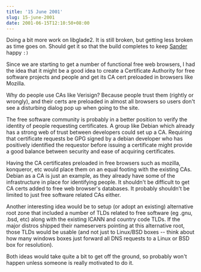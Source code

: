 ```yaml
---
title: '15 June 2001'
slug: 15-june-2001
date: 2001-06-15T12:10:50+08:00
---
```


Doing a bit more work on libglade2. It is still broken,
but getting less broken as time goes on. Should get it so
that the build completes to keep
[Sander](http://www.advogato.org/person/Sander/)
happy `:)`

Since we are starting to get a number of functional free
web browsers, I had the idea that it might be a good idea to
create a Certificate Authority for free software projects
and people and get its CA cert preloaded in browsers like
Mozilla.

Why do people use CAs like Verisign? Because people
trust them (rightly or wrongly), and their certs are
preloaded in almost all browsers so users don\'t see a
disturbing dialog pop up when going to the site.

The free software community is probably in a better
position to verify the identity of people requesting
certificates. A group like Debian which already has a
strong web of trust between developers could set up a CA.
Requiring that certificate requests be GPG signed by a
debian developer who has positively identified the requestor
before issuing a certificate might provide a good balance
between security and ease of acquiring certificates.

Having the CA certificates preloaded in free browsers
such as mozilla, konqueror, etc would place them on an equal
footing with the existing CAs. Debian as a CA is just an
example, as they already have some of the infrastructure in
place for identifying people. It shouldn\'t be difficult to
get CA certs added to free web browser\'s databases. It
probably shouldn\'t be limited to just free software related
CAs either.

Another interesting idea would be to setup (or adopt an
existing) alternative root zone that included a number of
TLDs related to free software (eg .gnu, .bsd, etc) along
with the existing ICANN and country code TLDs. If the major
distros shipped their nameservers pointing at this
alternative root, those TLDs would be usable (and not just
to Linux/BSD boxes \-- think about how many windows boxes
just forward all DNS requests to a Linux or BSD box for
resolution).

Both ideas would take quite a bit to get off the ground,
so probably won\'t happen unless someone is really motivated
to do it.
